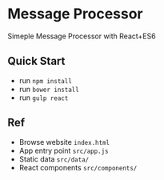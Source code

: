 # Message Processor

Simeple Message Processor with React+ES6

## Quick Start
- run `npm install`
- run `bower install`
- run `gulp react`

## Ref
- Browse website `index.html`
- App entry point `src/app.js`
- Static data `src/data/`
- React components `src/components/`